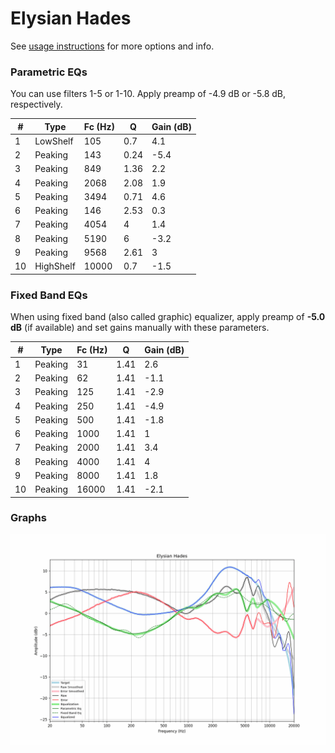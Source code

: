 # Elysian Hades
See [usage instructions](https://github.com/jaakkopasanen/AutoEq#usage) for more options and info.

### Parametric EQs
You can use filters 1-5 or 1-10. Apply preamp of -4.9 dB or -5.8 dB, respectively.

|   # | Type      |   Fc (Hz) |    Q |   Gain (dB) |
|-----|-----------|-----------|------|-------------|
|   1 | LowShelf  |       105 | 0.7  |         4.1 |
|   2 | Peaking   |       143 | 0.24 |        -5.4 |
|   3 | Peaking   |       849 | 1.36 |         2.2 |
|   4 | Peaking   |      2068 | 2.08 |         1.9 |
|   5 | Peaking   |      3494 | 0.71 |         4.6 |
|   6 | Peaking   |       146 | 2.53 |         0.3 |
|   7 | Peaking   |      4054 | 4    |         1.4 |
|   8 | Peaking   |      5190 | 6    |        -3.2 |
|   9 | Peaking   |      9568 | 2.61 |         3   |
|  10 | HighShelf |     10000 | 0.7  |        -1.5 |

### Fixed Band EQs
When using fixed band (also called graphic) equalizer, apply preamp of **-5.0 dB** (if available) and set gains manually with these parameters.

|   # | Type    |   Fc (Hz) |    Q |   Gain (dB) |
|-----|---------|-----------|------|-------------|
|   1 | Peaking |        31 | 1.41 |         2.6 |
|   2 | Peaking |        62 | 1.41 |        -1.1 |
|   3 | Peaking |       125 | 1.41 |        -2.9 |
|   4 | Peaking |       250 | 1.41 |        -4.9 |
|   5 | Peaking |       500 | 1.41 |        -1.8 |
|   6 | Peaking |      1000 | 1.41 |         1   |
|   7 | Peaking |      2000 | 1.41 |         3.4 |
|   8 | Peaking |      4000 | 1.41 |         4   |
|   9 | Peaking |      8000 | 1.41 |         1.8 |
|  10 | Peaking |     16000 | 1.41 |        -2.1 |

### Graphs
![](./Elysian%20Hades.png)
